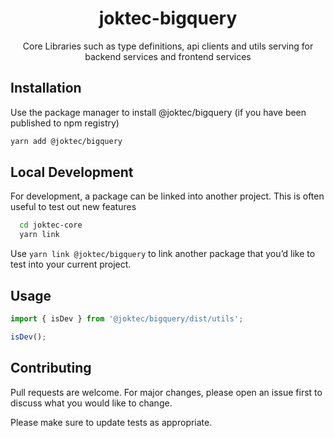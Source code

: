 <div align="center">
  <h1>joktec-bigquery</h1>
  <p>Core Libraries such as type definitions, api clients and utils serving for backend services and frontend services</p>
</div>

## Installation

Use the package manager to install @joktec/bigquery (if you have been published to npm registry)

```bash
yarn add @joktec/bigquery
```

## Local Development
For development, a package can be linked into another project. This is often useful to test out new features

```bash
  cd joktec-core
  yarn link
```

Use `yarn link @joktec/bigquery` to link another package that you’d like to test into your current project.

## Usage

```javascript
import { isDev } from '@joktec/bigquery/dist/utils';

isDev();
```

## Contributing

Pull requests are welcome. For major changes, please open an issue first to discuss what you would like to change.

Please make sure to update tests as appropriate.
